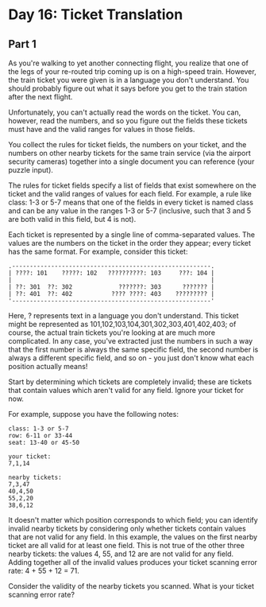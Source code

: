 # Day 16: Ticket Translation 

## Part 1

As you're walking to yet another connecting flight, you realize that one of the legs of your re-routed trip coming up is on a high-speed train. However, the train ticket you were given is in a language you don't understand. You should probably figure out what it says before you get to the train station after the next flight.

Unfortunately, you can't actually read the words on the ticket. You can, however, read the numbers, and so you figure out the fields these tickets must have and the valid ranges for values in those fields.

You collect the rules for ticket fields, the numbers on your ticket, and the numbers on other nearby tickets for the same train service (via the airport security cameras) together into a single document you can reference (your puzzle input).

The rules for ticket fields specify a list of fields that exist somewhere on the ticket and the valid ranges of values for each field. For example, a rule like class: 1-3 or 5-7 means that one of the fields in every ticket is named class and can be any value in the ranges 1-3 or 5-7 (inclusive, such that 3 and 5 are both valid in this field, but 4 is not).

Each ticket is represented by a single line of comma-separated values. The values are the numbers on the ticket in the order they appear; every ticket has the same format. For example, consider this ticket:
```
.--------------------------------------------------------.
| ????: 101    ?????: 102   ??????????: 103     ???: 104 |
|                                                        |
| ??: 301  ??: 302             ???????: 303      ??????? |
| ??: 401  ??: 402           ???? ????: 403    ????????? |
'--------------------------------------------------------'
```
Here, ? represents text in a language you don't understand. This ticket might be represented as 101,102,103,104,301,302,303,401,402,403; of course, the actual train tickets you're looking at are much more complicated. In any case, you've extracted just the numbers in such a way that the first number is always the same specific field, the second number is always a different specific field, and so on - you just don't know what each position actually means!

Start by determining which tickets are completely invalid; these are tickets that contain values which aren't valid for any field. Ignore your ticket for now.

For example, suppose you have the following notes:
```
class: 1-3 or 5-7
row: 6-11 or 33-44
seat: 13-40 or 45-50

your ticket:
7,1,14

nearby tickets:
7,3,47
40,4,50
55,2,20
38,6,12
```
It doesn't matter which position corresponds to which field; you can identify invalid nearby tickets by considering only whether tickets contain values that are not valid for any field. In this example, the values on the first nearby ticket are all valid for at least one field. This is not true of the other three nearby tickets: the values 4, 55, and 12 are are not valid for any field. Adding together all of the invalid values produces your ticket scanning error rate: 4 + 55 + 12 = 71.

Consider the validity of the nearby tickets you scanned. What is your ticket scanning error rate?